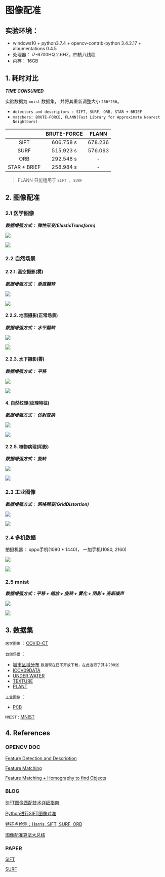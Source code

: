 # 图像配准

## 实验环境： 

- windows10 + python3.7.4 + opencv-contrib-python 3.4.2.17 + albumentations 0.4.5
- 处理器： i7-6700HQ 2.6HZ，四核八线程
- 内存： 16GB

## 1. 耗时对比

***TIME CONSUMED***

实验数据为 `mnist` 数据集， 并将其重新调整大小 `256*256`。

- `detectors and descriptors : SIFT, SURF, ORB, STAR + BRIEF`
- `matchers: BRUTE-FORCE, FLANN(Fast Library for Approximate Nearest Neightbors)`

|              | BRUTE-FORCE |  FLANN  |
| :----------: | :---------: | :-----: |
|     SIFT     |  606.758 s  | 678.236 |
|     SURF     |  515.923 s  | 576.093 |
|     ORB      |  292.548 s  |    -    |
| STAR + BRIEF |  258.984 s  |    -    |

> FLANN 只能适用于 `SIFT , SURF`

## 2. 图像配准

### 2.1 医学图像

***数据增强方式： 弹性形变(ElasticTransform)***

![](./pics/ct_1.png)

![](./pics/ct_2.png)

### 2.2 自然场景

#### 2.2.1. 高空摄影(雾)

***数据增强方式： 垂直翻转***

![](./pics/heaven_1.png)

![](./pics/heaven_2.png)

#### 2.2.2. 地面摄影(正常场景)

***数据增强方式： 水平翻转***

![](./pics/ground_1.png)

![](./pics/ground_2.png)

#### 2.2.3. 水下摄影(雾)

***数据增强方式： 平移***

![](./pics/unwater_1.png)

![](./pics/unwater_2.png)

#### 4. 自然纹理(纹理特征)

***数据增强方式： 仿射变换***

![](./pics/texture.png)

![](./pics/texture_2.png)

#### 2.2.5. 植物病理(阴影)

***数据增强方式： 旋转***

![](./pics/plant_1.png)

![](./pics/plant_2.png)

### 2.3 工业图像

***数据增强方式： 网格畸变(GridDistortion)***

![](./pics/pcb_1.png)

![](./pics/pcb_2.png)

### 2.4 多机数据

拍摄机器： oppo手机(1080 * 1440)， 一加手机(1080, 2160)

![](./pics/book_sift_align.png)

![](./pics/book_sift_match.png)

### 2.5 mnist

***数据增强方式：平移 + 缩放 + 旋转 + 雾化 + 阴影 + 高斯噪声***

![](./pics/mnist_1.png)

![](./pics/mnist_2.png)

## 3. 数据集

`医学图像` ：[COVID-CT](https://github.com/mmmmmmiracle/COVID-CT/tree/master/Images-processed)

`自然场景` ：

- [城市区域分布](./data/city_area.zip) `数据现在已不开放下载，在此选取了其中200张`
- [ICCV09DATA](./data/iccv09Data.tar.gz)
- [UNDER WATER](https://www.kesci.com/u/7a6126)
- [TEXTURE](https://www.kesci.com/home/dataset/5e903545e7ec38002d015fbb/files)
- [PLANT](https://www.kesci.com/home/dataset/5e870dc995b029002ca84507/files)

`工业图像` ：

- [PCB](https://www.dropbox.com/s/32kolsaa45z2mpj/PCB_DATASET.zip?dl=0)

`MNIST`    : [MNIST](https://www.kesci.com/home/dataset/58a7c84c803d1a0d2e26441a/files)

## 4. References

### OPENCV DOC

[Feature Detection and Description](https://docs.opencv.org/3.4/db/d27/tutorial_py_table_of_contents_feature2d.html)

[Feature Matching](https://docs.opencv.org/3.4/dc/dc3/tutorial_py_matcher.html)

[Feature Matching + Homography to find Objects](https://docs.opencv.org/3.4/d1/de0/tutorial_py_feature_homography.html)

### BLOG

[SIFT图像匹配技术详细指南](https://www.toutiao.com/a6761245533257335308/?tt_from=copy_link&utm_campaign=client_share&timestamp=1580023344&app=news_article&utm_source=copy_link&utm_medium=toutiao_ios&req_id=202001261522240101310751954C145EE9&group_id=6761245533257335308)

[Python进行SIFT图像对准](https://www.jianshu.com/p/f1b97dacc501)

[特征点检测：Harris, SIFT, SURF, ORB](https://zhuanlan.zhihu.com/p/36382429)

[图像配准算法大总结](https://blog.csdn.net/gaoyu1253401563/article/details/80631601)

### PAPER

[SIFT](./papers/sift.pdf)

[SURF](./papers/surf.pdf)